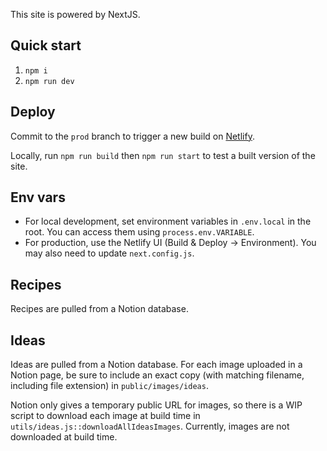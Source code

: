 This site is powered by NextJS.

## Quick start

1. `npm i`
2. `npm run dev`

## Deploy
Commit to the `prod` branch to trigger a new build on [Netlify](https://app.netlify.com/teams/bakera81/overview).  

Locally, run `npm run build` then `npm run start` to test a built version of the site.



## Env vars
- For local development, set environment variables in `.env.local` in the root. You can access them using `process.env.VARIABLE`.
- For production, use the Netlify UI (Build & Deploy -> Environment). You may also need to update `next.config.js`.

## Recipes
Recipes are pulled from a Notion database.

## Ideas
Ideas are pulled from a Notion database. For each image uploaded in a Notion page, be sure to include an exact copy (with matching filename, including file extension) in `public/images/ideas`.

Notion only gives a temporary public URL for images, so there is a WIP script to download each image at build time in `utils/ideas.js::downloadAllIdeasImages`. Currently, images are not downloaded at build time. 

